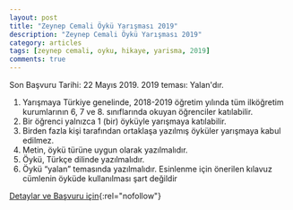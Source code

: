 ```yaml
---
layout: post
title: "Zeynep Cemali Öykü Yarışması 2019"
description: "Zeynep Cemali Öykü Yarışması 2019"
category: articles
tags: [zeynep cemali, oyku, hikaye, yarisma, 2019]
comments: true
---
```


Son Başvuru Tarihi: 22 Mayıs 2019. 
2019 teması: Yalan'dır.

 1. Yarışmaya Türkiye genelinde, 2018-2019 öğretim yılında tüm ilköğretim
kurumlarının 6, 7 ve 8. sınıflarında okuyan öğrenciler katılabilir.
 2. Bir öğrenci yalnızca 1 (bir) öyküyle yarışmaya katılabilir.
 3. Birden fazla kişi tarafından ortaklaşa yazılmış öyküler yarışmaya
kabul edilmez.
 4. Metin, öykü türüne uygun olarak yazılmalıdır.
 5. Öykü, Türkçe dilinde yazılmalıdır.
 6. Öykü “yalan” temasında yazılmalıdır. Esinlenme için önerilen
kılavuz cümlenin öyküde kullanılması şart değildir

[Detaylar ve Başvuru için](http://gunisigikitapligi.com/projeler/zeynep-cemali-oyku-yarismasi/){:rel="nofollow"}